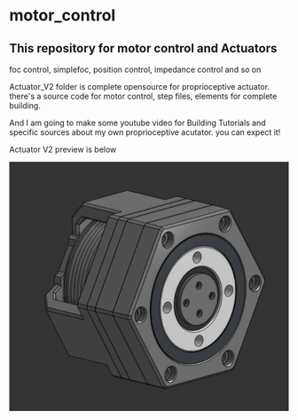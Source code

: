 # motor_control

## This repository for motor control and Actuators 
foc control, simplefoc, position control, impedance control and so on

Actuator_V2 folder is complete opensource for proprioceptive actuator. there's a source code for motor control, step files, elements for complete building.

And I am going to make some youtube video for Building Tutorials and specific sources about my own proprioceptive acutator. you can expect it!

Actuator V2 preview is below

![alt text](image.png)